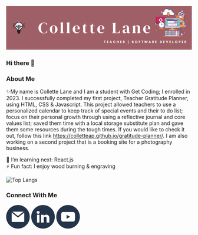 ![Name](./images/colletteLane.png)

### Hi there 👋

### About Me
✨My name is Collette Lane and I am a student with Get Coding; I enrolled in 2023. I successfully completed my first project, Teacher Gratitude Planner, using HTML, CSS & Javascript.
This project allowed teachers to use a personalized calendar to keep track of special events and their to do list; focus on their personal growth through using a reflective journal and core values list; saved them time with a local storage substitute plan and gave them some resources during the tough times. If you would like to check it out, follow this link https://colletteap.github.io/gratitude-planner/. I am also working on a second project that is a booking site for a photography business.

🌱 I’m learning next: React.js</br>
⚡ Fun fact: I enjoy wood burning & engraving

![Top Langs](https://github-readme-stats.vercel.app/api/top-langs/?username=colletteap&layout=compact)

### Connect With Me

[![Email](./images/EMail.jpg)](mailto:garlandcollette@gmail.com)  [![Linkedin](./images/Linkedin.jpg)](https://www.linkedin.com/in/collettegarland/)  [![YouTube](./images/Youtube.jpg)](https://www.youtube.com/channel/UCWLX6J4_Ly1coIRbivJdtLA)



<!--
**colletteap/colletteap** is a ✨ _special_ ✨ repository because its `README.md` (this file) appears on your GitHub profile.

Here are some ideas to get you started:

- 🔭 I’m currently working on ...
- 🌱 I’m currently learning ...
- 👯 I’m looking to collaborate on ...
- 🤔 I’m looking for help with ...
- 💬 Ask me about ...
- 📫 How to reach me: ...
- 😄 Pronouns: ...
- ⚡ Fun fact: ...
-->
